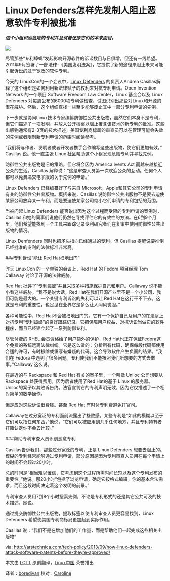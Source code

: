 Linux Defenders怎样先发制人阻止恶意软件专利被批准
=========================================== 

**_这个小组识别危险的专利并且试着还原它们的本来面目。_**

![](http://cdn.arstechnica.net/wp-content/uploads/2013/09/linux-penguin.jpg)

尽管那些“专利蟑螂”发起影响开源软件的诉讼数目与日俱增，但还有一线希望。2011年9月签署了一部法律-《美国发明法案》，它提供了新的途径来阻止未来可能引起诉讼的过于宽泛的软件专利。

今天的 LinuxCon的一个会议中，[Linux Defenders][1] 的负责人Andrea Casillas解释了这个组织是如何利用新法律赋予的权利来对抗专利申请。Open Invention Network 的一个项目 Software Freedom Law Center，Linux 基金会以及 Linux Defenders 对每周公布的6000项专利做检查，试图识别出那些对Linux和开源的潜在威胁。然后，这个组织查找一些至少能够废止其中一部分专利申请的先例。

下一步就是协同Linux技术专家编纂防御性公共出版物，虽然它们本身不是专利，但它们描述了一项发明，并放入公开档案以阻止覆含该技术的新专利的批准。这些出版物通常有2-3页的技术描述，美国专利商标局的审查员可以在管理可能会失效的先例或者限制新专利申请的范围时阅读参考。

“我们将与作者、发明者或者开发者携手合作编写这些出版物，使它们更加有效。” Casillas 说。他一直主张 Linux 社区帮助这个小组发现危险专利并寻找先例。

防御性公共出版物是旧的策略，但它将会因为 America Ivents Act 而越来越接近公众的生活。Casillas 解释说：“这是审查人员第一次欢迎公众的互动。任何个人都可以免费递交电子版的关于先例的申请。”

Linux Defenders 已经编纂好了与来自 Microsoft，Apple和其它公司的专利申请有关的防御性公共出版物。概括来说，Casillas 说防御性公共出版物不是要去迫使某家公司放弃某一专利，而是要迫使某家公司缩小它们申请的专利包括的范围。

当被问起 Linux Defenders 能否说出因为这个过程而受限的专利申请的案例时，Casillas 和她的同事们说他们仍然在寻找评估它的有效性的方法。在6到9个月里，他们希望能找到一个工具来跟踪记录专利研究者们在复审中使用防御性公共出版物的情况。

Linux Denfenders 同时也把矛头指向已经通过的专利。但 Casillas 提醒说要推倒已经批准的专利的法律标准非常高。

###专利诉讼“能让 Red Hat扫地出门”

昨天 LinuxCon 的一个单独的会议上，Red Hat 的 Fedora 项目经理 Tom Callaway 讨论了开源的法律威胁。

Red Hat 批评了“专利蟑螂”并且采取多种措施[保护自己和用户][2]。Callaway 说不能小看这些威胁。“我不是说大话，Red Hat在我们开源产业里不是一个小公司，我们可能是最大的。一个关键专利诉讼的失利可以让 Red Hat在这行干不下去。这就是专利的重要性，也足见在业界它是多么让人闻风丧胆。”

各种可能性中，Red Hat不会被扫地出门的。它有一个保护自己及用户的在法庭上对抗专利“专利蟑螂”的良好跟踪记录。它把保障用户权益、对抗诉讼当做它的软件程序，而且已经建立起了一系列防御专利。

尽管付费的 RHEL 会员资格给了用户额外的保护，Red Hat也正在保证Fedora这个免费的系统远离法律纠纷。它是这么做的：分析所有代码，确保每段代码都使用合适的许可，有时移除或重写有嫌疑的代码。这会导致软件产生负面的结果。“我们在 Fedora 中遇到了很多问题。专利使我们不能按照我们所想要的方式去做事。”Callaway 这么说。

在最近的与 Rackspace 和 Red Hat 有关的案子里，一个叫做 Uniloc 公司想要从 Rackspace 处获得费用，因为后者使用了Red Hat的基于 Linux 的服务器。Uniloc的案子以其败诉告终。法官宣判它的专利声明无效，因为它仅描述了一个相对简单的数学操作。

但是应对这些诉讼很费钱。甚至 Red Hat 有时付专利费避免打官司。

Callaway在过分宽泛的专利面前流露出了挫败感。某些专利是“如此的模糊以至于它们可以指任何东西，”他说，“它们可以被应用到几乎任何地方，并且专利持有者打赌认定你不会去计较。”


###帮助专利审查人员识别恶意专利

Casillas告诉我们，那些过分宽泛的专利，正是 Linux Defenders 想要去阻止的。模糊的专利经常能够通过专利申请，部分原因是因为专利审查人员用在每个申请上的时间不会超过20小时。

总的时间是“相当难以置信，它考虑到这个过程所需时间长短以及这个专利发布的重要性。”他说。那20小时“包括了浏览申请，确定它按格式编辑，你的基本合法需求，而且这段时间决定着这个发明的前景。”

专利审查人员用7到8个小时搜索先例，不论是专利形式的还是其它公共可及的技术描述，她说。

通过提交防御性公共出版物，提取标签以使专利审查人员更容易找到，Linux Defenders 希望使美国专利商标局更加起到实际作用。

Casillas 说：“我们不是在增加他们的工作量，而是帮助他们一起完成这些相关出版物”


via: http://arstechnica.com/tech-policy/2013/09/how-linux-defenders-attack-software-patents-before-theyre-approved/

本文由 [LCTT][] 原创翻译，[Linux中国][] 荣誉推出

译者：[boredivan][] 校对：[Caroline][]

[LCTT]:https://github.com/LCTT/TranslateProject
[Linux中国]:http://linux.cn/portal.php
[boredivan]:http://linux.cn/space/boredivan
[Caroline]:http://linux.cn/space/14763

[1]:http://linuxdefenders.org/
[2]:http://www.networkworld.com/news/2011/050511-red-hat-ceo-patents.html 
